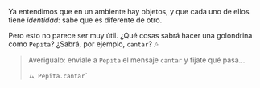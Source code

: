 Ya entendimos que en un ambiente hay objetos, y que cada uno de ellos tiene _identidad_: sabe que es diferente de otro. 

Pero esto no parece ser muy útil. ¿Qué cosas sabrá hacer una golondrina como `Pepita`? ¿Sabrá, por ejemplo, `cantar`? :notes:

> Averigualo: enviale a `Pepita` el mensaje `cantar` y fijate qué pasa...
> 
> ```
> ム Pepita.cantar`
> ```